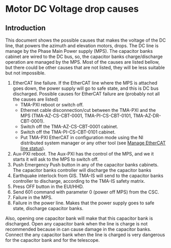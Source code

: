 # Motor DC Voltage drop causes

## Introduction

This document shows the possible causes that makes the voltage of the DC line, that powers the azimuth and elevation motors, drops. The DC line is manage by the Phase Main Power supply (MPS). The capacitor banks cabinet are wired to the DC bus, so, the capacitor banks charge/discharge operation are managed by the MPS. Most of the causes are listed bellow, but there could be other causes that are not listed, they will be less suitable but not impossible.

1. EtherCAT line failure. If the EtherCAT line where the MPS is attached goes down, the power supply will go to safe state, and this is DC bus discharged. Possible causes for EtherCAT failure are (probably not all the causes are listed)
    * TMA-PXI reboot or switch off.
    * Ethernet cable disconnection/cut between the TMA-PXI and the MPS (TMA-AZ-CS-CBT-0001, TMA-PI-CS-CBT-0101, TMA-AZ-DR-CBT-0001).
    * Switch off the TMA-AZ-CS-CBT-0001 cabinet.
    * Switch off the TMA-PI-CS-CBT-0101 cabinet.
    * Put TMA-PXI EtherCAT in configuration mode using the NI distributed system manager or any other tool (see [Manage EtherCAT line status](https://github.com/lsst-ts/ts_tma_tma-documentation_maintenance-documents_ethercat_manage-ethercat-line-status)).
2. Aux-PXI reboot. The Aux-PXI has the control of the MPS, and we it starts it will ask to the MPS to switch off.
3. Push Emergency Push button in any of the capacitor banks cabinets. The capacitor banks controller will discharge the capacitor banks
4. Earthquake interlock from GIS. TMA-IS will send to the capacitor banks controller to discharge, according to the TMA-IS safety matrix.
5. Press OFF button in the EUI/HHD.
6. Send 601 command with parameter 0 (power off MPS) from the CSC.
7. Failure in the MPS.
8. Failure in the power line. Makes that the power supply goes to safe state, discharge capacitor banks.

Also, opening one capacitor bank will make that this capacitor bank is discharged. Open any capacitor bank when the line is charge is not recommended because in can cause damage in the capacitor banks. Connect the any capacitor bank when the line is charged is very dangerous for the capacitor bank and for the telescope.
